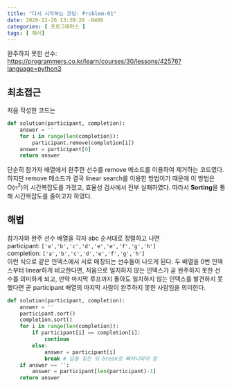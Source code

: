 ```yaml
---
title: "다시 시작하는 코딩: Problem-01"
date: 2020-12-26 13:30:28 -0400
categories: [ 프로그래머스 ]
tags: [ 해시] 
---
```


완주하지 못한 선수: https://programmers.co.kr/learn/courses/30/lessons/42576?language=python3

최초접근
--------
처음 작성한 코드는
```python
def solution(participant, completion):
    answer = ''
    for i in range(len(completion)):
        participant.remove(completion[i])
    answer = participant[0]
    return answer
```
단순히 참가자 배열에서 완주한 선수를 remove 메소드를 이용하여 제거하는 코드였다.
하지만 remove 메소드가 결국 linear search를 이용한 방법이기 때문에
이 방법은 O(n<sup>2</sup>)의 시간복잡도를 가졌고, 효율성 검사에서 전부 실패하였다.
따라서 **Sorting**을 통해 시간복잡도를 줄이고자 하였다.

해법
------
참가자와 완주 선수 배열을 각자 abc 순서대로 정렬하고 나면<br>
participant: `['a','b','c','d','e','e','f','g','h']`<br>
completion:  `['a','b','c','d','e','f','g','h']`<br>
이런 식으로 같은 인덱스에서 서로 매칭되는 선수들이 나오게 된다.
두 배열을 0번 인덱스부터 linear하게 비교한다면, 처음으로 일치하지 않는 인덱스가
곧 완주하지 못한 선수를 의미하게 되고, 만약 마지막 루프까지 돌아도 일치하지 않는 인덱스를
발견하지 못했다면 곧 participant 배열의 마지막 사람이 완주하지 못한 사람임을 의미한다.
```python
def solution(participant, completion):
    answer = ''
    participant.sort()
    completion.sort()
    for i in range(len(completion)):
        if participant[i] == completion[i]:
            continue
        else:
            answer = participant[i]
            break # 답을 찾은 뒤 break로 빠져나와야 함
    if answer == '':
        answer = participant[len(participant)-1]
    return answer
```
